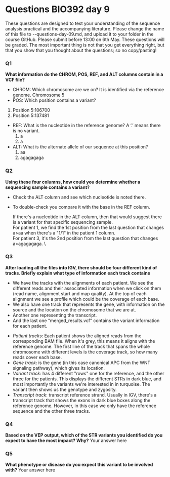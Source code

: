 
# Questions BIO392 day 9
These questions are designed to test your understanding of the sequence analysis practical and the accompanying literature. Please change the name of this file to <First letter>-<Last name>-questions-day-09.md, and upload it to your folder in the course GitHub. Please submit before 13:00 on 6th May.
These questions will be graded. The most important thing is not that you get everything right, but that you show that you thought about the questions; so no copy/pasting!

### Q1
**What information do the CHROM, POS, REF, and ALT columns contain in a VCF file?**
* CHROM: Which chromosome are we on? It is identified via the reference genome.
  Chromosome 5
* POS: Which position contains a variant?
 1. Position 5:106700
 2. Position 5:137481
* REF: What is the nucleotide in the reference genome? A ‘.’ means there is no variant.
  1. a
  2. a
* ALT: What is the alternate allele of our sequence at this position?
  1. aa
  2. agagagaga

### Q2
**Using these four columns, how could you determine whether a sequencing sample contains a variant?**
* Check the ALT column and see which nucleotide is noted there.  
* To double-check you compare it with the base in the	REF column.

  If there's a nucleotide in the ALT column, then that would suggest there is a variant for that specific sequencing sample.\
  For patient 1, we find the 1st position from the last question that changes a>aa when there's a "1/1" in the patient 1 column. \
  For patient 3, it's the 2nd position from the last question that changes a>agagagaga. \

### Q3
**After loading all the files into IGV, there should be four different kind of tracks. Briefly explain what type of information each track contains**
* We have the tracks with the alignments of each patient. We see the different reads and their associated information when we click on them (read name, alignment start and map quality). At the top of each alignment we see a profile which could be the coverage of each base.
* We also have one track that represents the gene, with information on the source and the location on the chromosome that we are at. 
* Another one representing the transcript.
* And the last one “merged_results.vcf” contains the variant information for each patient.
  
- *Patient tracks*: Each patient shows the aligned reads from the corresponding BAM file. When it's grey, this means it aligns with the reference genome. The first line of the track that spans the whole chromosome with different levels is the coverage track, so how many reads cover each base.
- *Gene track*: is the gene (in this case canonical APC from the WNT signaling pathway), which gives its location.
- *Variant track*: has 4 different "rows" one for the reference, and the other three for the patients. This displays the different STRs in dark blue, and most importantly the variants we're interested in in turquoise. The variant then shows us the genotype and zygosity.
- *Transcript track*: transcript reference strand. Usually in IGV, there's a transcript track that shows the exons in dark blue boxes along the reference genome. However, in this case we only have the reference sequence and the other three tracks.

### Q4
**Based on the VEP output, which of the STR variants you identified do you expect to have the most impact? Why?**
Your answer here

### Q5
**What phenotype or disease do you expect this variant to be involved with?**
Your answer here
